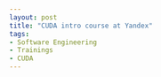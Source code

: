 ```yaml
---
layout: post
title: "CUDA intro course at Yandex"
tags:
- Software Engineering
- Trainings
- CUDA
---
```

